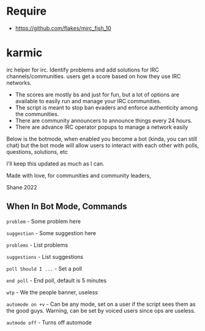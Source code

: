 # Require
- https://github.com/flakes/mirc_fish_10

# karmic
irc helper for irc. Identify problems and add solutions for IRC channels/communities.
users get a score based on how they use IRC networks.

- The scores are mostly bs and just for fun, but a lot of options are available to easily run and manage your IRC communities.
- The script is meant to stop ban evaders and enforce authenticity among the communities.
- There are community announcers to announce things every 24 hours.
- There are advance IRC operator popups to manage a network easily

Below is the botmode, when enabled you become a bot (kinda, you can still chat) but the bot mode will allow users to interact with each other with polls, questions, solutions, etc

I'll keep this updated as much as I can.

Made with love, for communities and community leaders,

Shane
2022

## When In Bot Mode, Commands

``problem`` - Some problem here

``suggestion`` - Some suggestion here

``problems`` - List problems

``suggestions`` - List suggestions

``poll Should I ...`` - Set a poll

``end poll`` - End poll, default is 5 minutes

``wtp`` - We the people banner, useless

``automode on +v`` - Can be any mode, set on a user if the script sees them as the good guys. Warning, can be set by voiced users since ops are useless.

``autmode off`` - Turns off automode

